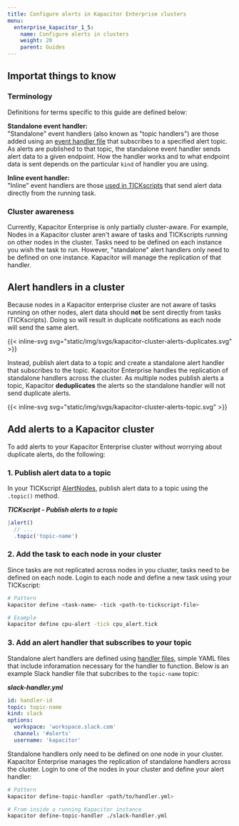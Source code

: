 ```yaml
---
title: Configure alerts in Kapacitor Enterprise clusters
menu:
  enterprise_kapacitor_1_5:
    name: Configure alerts in clusters
    weight: 20
    parent: Guides
---
```


## Importat things to know

### Terminology
Definitions for terms specific to this guide are defined below:

**Standalone event handler:**  
"Standalone" event handlers (also known as "topic handlers") are those added using an
[event handler file](/kapacitor/v1.5/event_handlers/#handler-file) that subscribes to a specified alert topic.
As alerts are published to that topic, the standalone event handler sends alert data to a given endpoint.
How the handler works and to what endpoint data is sent depends on the particular `kind` of handler you are using.

**Inline event handler:**  
"Inline" event handlers are those [used in TICKscripts](/kapacitor/v1.5/event_handlers/#tickscript)
that send alert data directly from the running task.

### Cluster awareness
Currently, Kapacitor Enterprise is only partially cluster-aware.
For example, Nodes in a Kapacitor cluster aren't aware of tasks and TICKscripts
running on other nodes in the cluster.
Tasks need to be defined on each instance you wish the task to run.
However, "standalone" alert handlers only need to be defined on one instance.
Kapacitor will manage the replication of that handler.

## Alert handlers in a cluster
Because nodes in a Kapacitor enterprise cluster are not aware of tasks running on
other nodes, alert data should **not** be sent directly from tasks (TICKscripts).
Doing so will result in duplicate notifications as each node will send the same alert.

{{< inline-svg svg="static/img/svgs/kapacitor-cluster-alerts-duplicates.svg" >}}

Instead, publish alert data to a topic and create a standalone alert handler that subscribes to the topic.
Kapacitor Enterprise handles the replication of standalone handlers across the cluster.
As multiple nodes publish alerts a topic, Kapacitor **deduplicates** the alerts so the
standalone handler will not send duplicate alerts.

{{< inline-svg svg="static/img/svgs/kapacitor-cluster-alerts-topic.svg" >}}

## Add alerts to a Kapacitor cluster
To add alerts to your Kapacitor Enterprise cluster without worrying about duplicate alerts,
do the following:

### 1. Publish alert data to a topic
In your TICKscript [AlertNodes](kapacitor/v1.5/nodes/alert_node/), publish alert
data to a topic using the `.topic()` method.

_**TICKscript - Publish alerts to a topic**_
```js
|alert()
  // ...
  .topic('topic-name')
```

### 2. Add the task to each node in your cluster
Since tasks are not replicated across nodes in you cluster, tasks need to be defined on each node.
Login to each node and define a new task using your TICKscript:

```bash
# Pattern
kapacitor define <task-name> -tick <path-to-tickscript-file>

# Example
kapacitor define cpu-alert -tick cpu_alert.tick
```

### 3. Add an alert handler that subscribes to your topic
Standalone alert handlers are defined using [handler files](/kapacitor/v1.5/event_handlers/#handler-file),
simple YAML files that include inforamation necessary for the handler to function.
Below is an example Slack handler file that subcribes to the `topic-name` topic:

_**slack-handler.yml**_
```yaml
id: handler-id
topic: topic-name
kind: slack
options:
  workspace: 'workspace.slack.com'
  channel: '#alerts'
  username: 'kapacitor'
```

Standalone handlers only need to be defined on one node in your cluster.
Kapacitor Enterprise manages the replication of standalone handlers across the cluster.
Login to one of the nodes in your cluster and define your alert handler:

```bash
# Pattern
kapacitor define-topic-handler <path/to/handler.yml>

# From inside a running Kapacitor instance
kapacitor define-topic-handler ./slack-handler.yml
```
